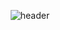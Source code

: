 

<!--
**SeongHo5/SeongHo5** is a ✨ _special_ ✨ repository because its `README.md` (this file) appears on your GitHub profile.

Here are some ideas to get you started:

- 🔭 I’m currently working on ...
- 🌱 I’m currently learning ...
- 👯 I’m looking to collaborate on ...
- 🤔 I’m looking for help with ...
- 💬 Ask me about ...
- 📫 How to reach me: ...
- 😄 Pronouns: ...
- ⚡ Fun fact: ...
-->
<div align="center">
  
  ![header](https://capsule-render.vercel.app/api?type=waving&color=auto&height=300&section=header&text=Hi%20There&fontSize=90)

  <!-- ![SeongHo's GitHub stats](https://github-readme-stats.vercel.app/api?username=SeongHo5&show_icons=true&theme=radical) -->

</div>


